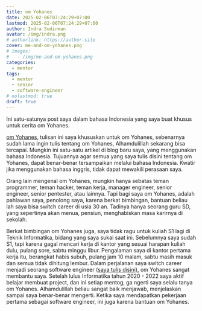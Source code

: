 ```yaml
---
title: om Yohanes
date: 2025-02-06T07:24:29+07:00
lastmod: 2025-02-06T07:24:29+07:00
author: Indra Sudirman
avatar: /img/indra.png
# authorlink: https://author.site
cover: me-and-om-yohanes.png
# images:
#   - /img/me-and-om-yohanes.png
categories:
  - mentor
tags:
  - mentor
  - senior
  - software-engineer
# nolastmod: true
draft: true
---
```


Ini satu-satunya post saya dalam bahasa Indonesia yang saya buat khusus untuk cerita om Yohanes.

<!--more-->

[om Yohanes,](https://www.facebook.com/yohanes) tulisan ini saya khususkan untuk om Yohanes, sebenarnya sudah lama ingin tulis tentang om Yohanes, Alhamdulillah sekarang bisa tercapai. Mungkin ini satu-satu artikel di blog baru saya, yang menggunakan bahasa Indonesia. Tujuannya agar semua yang saya tulis disini tentang om Yohanes, dapat benar-benar tersampaikan melalui bahasa Indonesia. Kwatir jika menggunakan bahasa inggris, tidak dapat mewakili perasaan saya.

Orang lain mengenal om Yohanes, mungkin hanya sebatas teman programmer, teman hacker, teman kerja, manager engineer, senior engineer, senior pentester, atau lainnya. Tapi bagi saya om Yohanes, adalah pahlawan saya, penolong saya, karena berkat bimbingan, bantuan beliau lah saya bisa switch career di usia 30 an. Tadinya hanya seorang guru SD, yang sepertinya akan menua, pensiun, menghabiskan masa karirnya di sekolah.

Berkat bimbingan om Yohanes juga, saya tidak ragu untuk kuliah S1 lagi di Teknik Informatika, bidang yang saya sukai saat ini. Sebelumnya saya sudah S1, tapi karena gagal mencari kerja di kantor yang sesuai harapan kuliah dulu, pulang sore, sabtu minggu libur. Pengalaman saya di kantor pertama kerja itu, berangkat habis subuh, pulang jam 10 malam, sabtu masih masuk dan semua tidak dihitung lembur.
Dalam perjalanan saya switch career menjadi seorang software engineer ([saya tulis disini),](/posts/my-journel-became-software-engineer) om Yohanes sangat membantu saya. Setelah lulus Informatika tahun 2020 - 2022 saya aktif belajar membuat project, dan ini setiap mentog, ga ngerti saya selalu tanya om Yohanes. Alhamdulillah beliau sangat baik menjawab, menjelaskan sampai saya benar-benar mengerti.
Ketika saya mendapatkan pekerjaan pertama sebagai software engineer, ini juga karena bantuan om Yohanes.
